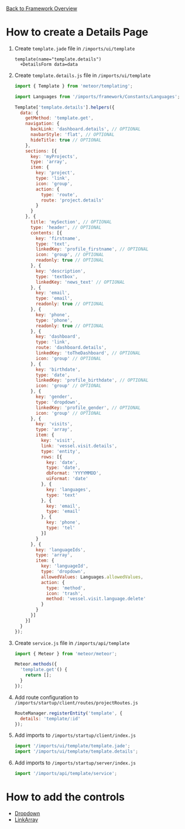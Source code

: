 [Back to Framework Overview](../../README.md)

How to create a Details Page
============================

1. Create `template.jade` file in `/imports/ui/template`

    ```pug
    template(name="template.details")
      +DetailsForm data=data
    ```

1. Create `template.details.js` file in `/imports/ui/template`

    ```javascript
    import { Template } from 'meteor/templating';

    import Languages from '/imports/framework/Constants/Languages';

    Template['template.details'].helpers({
      data: {
        getMethod: 'template.get',
        navigation: {
          backLink: 'dashboard.details', // OPTIONAL
          navbarStyle: 'flat', // OPTIONAL
          hideTitle: true // OPTIONAL
        },
        sections: [{
          key: 'myProjects',
          type: 'array',
          item: {
            key: 'project',
            type: 'link',
            icon: 'group',
            action: {
              type: 'route',
              route: 'project.details'
            }
          }
        }, {
          title: 'mySection', // OPTIONAL
          type: 'header', // OPTIONAL
          contents: [{
            key: 'firstname',
            type: 'text',
            linkedKey: 'profile_firstname', // OPTIONAL
            icon: 'group', // OPTIONAL
            readonly: true // OPTIONAL
          }, {
            key: 'description',
            type: 'textbox',
            linkedKey: 'news_text' // OPTIONAL
          }, {
            key: 'email',
            type: 'email',
            readonly: true // OPTIONAL
          }, {
            key: 'phone',
            type: 'phone',
            readonly: true // OPTIONAL
          }, {
            key: 'dashboard',
            type: 'link',
            route: 'dashboard.details',
            linkedKey: 'toTheDashboard', // OPTIONAL
            icon: 'group' // OPTIONAL
          }, {
            key: 'birthdate',
            type: 'date',
            linkedKey: 'profile_birthdate', // OPTIONAL
            icon: 'group' // OPTIONAL
          }, {
            key: 'gender',
            type: 'dropdown',
            linkedKey: 'profile_gender', // OPTIONAL
            icon: 'group' // OPTIONAL
          }, {
            key: 'visits',
            type: 'array',
            item: {
              key: 'visit',
              link: 'vessel.visit.details',
              type: 'entity',
              rows: [{
                key: 'date',
                type: 'date',
                dbFormat: 'YYYYMMDD',
                uiFormat: 'date'
              }, {
                key: 'languages',
                type: 'text'
              }, {
                key: 'email',
                type: 'email'
              }, {
                key: 'phone',
                type: 'tel'
              }]
            }
          }, {
            key: 'languageIds',
            type: 'array',
            item: {
              key: 'languageId',
              type: 'dropdown',
              allowedValues: Languages.allowedValues,
              action: {
                type: 'method',
                icon: 'trash',
                method: 'vessel.visit.language.delete'
              }
            }
          }]
        }]
      }
    });

    ```

3. Create `service.js` file in `/imports/api/template`

    ```javascript
    import { Meteor } from 'meteor/meteor';

    Meteor.methods({
      'template.get'() {
        return [];
      }
    });
    ```

4. Add route configuration to `/imports/startup/client/routes/projectRoutes.js`

    ```javascript
    RouteManager.registerEntity('template', {
      details: 'template/:id'
    });
    ```

5. Add imports to ```/imports/startup/client/index.js```

    ```javascript
    import '/imports/ui/template/template.jade';
    import '/imports/ui/template/template.details';
    ```

6. Add imports to ```/imports/startup/server/index.js```

    ```javascript
    import '/imports/api/template/service';
    ```

How to add the controls
==========================

- [Dropdown](Dropdown/README.md)
- [LinkArray](LinkArray/README.md)
